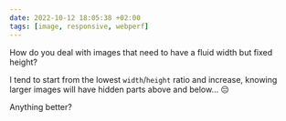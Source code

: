 ```yaml
---
date: 2022-10-12 18:05:38 +02:00
tags: [image, responsive, webperf]
---
```


How do you deal with images that need to have a fluid width but fixed height?

I tend to start from the lowest `width`/`height` ratio and increase, knowing larger images will have hidden parts above and below… 😔

Anything better?
